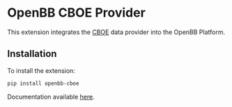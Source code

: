 # OpenBB CBOE Provider

This extension integrates the [CBOE](https://www.cboe.com/) data provider into the OpenBB Platform.

## Installation

To install the extension:

```bash
pip install openbb-cboe
```

Documentation available [here](https://docs.openbb.co/platform/developer_guide/contributing).
